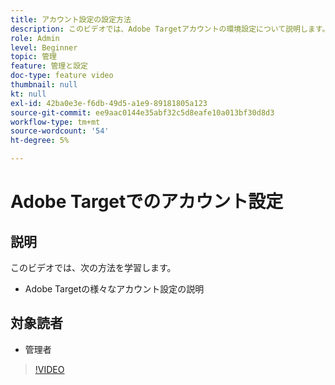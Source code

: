 ```yaml
---
title: アカウント設定の設定方法
description: このビデオでは、Adobe Targetアカウントの環境設定について説明します。 様々な設定がAdobe Targetに与える影響の例については、このビデオをご覧ください。
role: Admin
level: Beginner
topic: 管理
feature: 管理と設定
doc-type: feature video
thumbnail: null
kt: null
exl-id: 42ba0e3e-f6db-49d5-a1e9-89181805a123
source-git-commit: ee9aac0144e35abf32c5d8eafe10a013bf30d8d3
workflow-type: tm+mt
source-wordcount: '54'
ht-degree: 5%

---
```


# Adobe Targetでのアカウント設定

## 説明

このビデオでは、次の方法を学習します。

* Adobe Targetの様々なアカウント設定の説明

## 対象読者

* 管理者

>[!VIDEO](https://video.tv.adobe.com/v/17379/?quality=12)
